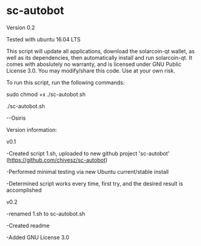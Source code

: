 # sc-autobot
Version 0.2

Tested with ubuntu 16.04 LTS

This script will update all applications, download the solarcoin-qt wallet, as well as its dependencies, then automatically install and run solarcoin-qt. It comes with aboslutely no warranty, and is licensed under GNU Public License 3.0. You may modify/share this code. Use at your own risk.


To run this script, run the following commands:

sudo chmod +x ./sc-autobot.sh

./sc-autobot.sh


--Osiris

Version information:

v0.1

-Created script 1.sh, uploaded to new github project 'sc-autobot' (https://github.com/chivesz/sc-autobot)

-Performed minimal testing via new Ubuntu current/stable install

-Determined script works every time, first try, and the desired result is accomplished

v0.2

-renamed 1.sh to sc-autobot.sh

-Created readme

-Added GNU License 3.0
